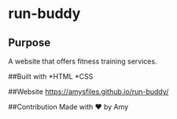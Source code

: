 # run-buddy

## Purpose
A website that offers fitness training services.

##Built with
*HTML
*CSS

##Website
https://amysfiles.github.io/run-buddy/

##Contribution
Made with ❤️ by Amy
